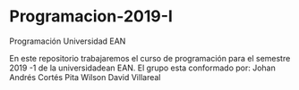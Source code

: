 # Programacion-2019-I
Programación Universidad EAN

En este repositorio trabajaremos el curso de programación para el semestre 2019 -1 de la universidadean EAN.
El grupo esta conformado por:
Johan Andrés Cortés Pita
Wilson David Villareal

